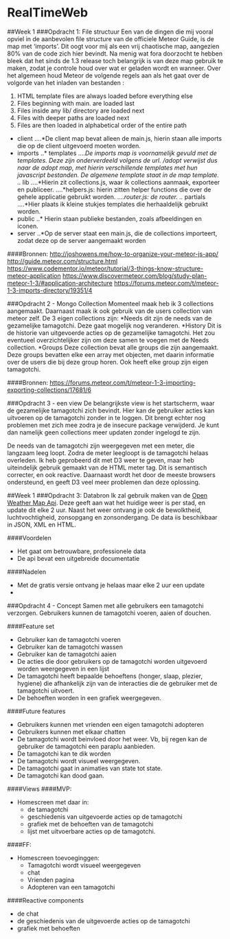 # RealTimeWeb
##Week 1
###Opdracht 1: File structuur
Een van de dingen die mij vooral opviel in de aanbevolen file structure van de officiele Meteor Guide, is de map met ‘imports’. Dit oogt voor mij als een vrij chaotische map, aangezien 80% van de code zich hier bevindt. Na menig wat fora doorzocht te hebben bleek dat het sinds de 1.3 release toch belangrijk is van deze map gebruik te maken, zodat je controle houd over wat er geladen wordt en wanneer. Over het algemeen houd Meteor de volgende regels aan als het gaat over de volgorde van het inladen van bestanden :

1. HTML template files are always loaded before everything else
2. Files beginning with main. are loaded last
3. Files inside any lib/ directory are loaded next
4. Files with deeper paths are loaded next
5. Files are then loaded in alphabetical order of the entire path
* client
....*De client map bevat alleen de main.js, hierin staan alle imports die op de client uitgevoerd moeten worden.
* imports
..* templates
....*De imports map is voornamelijk gevuld met de templates. Deze zijn onderverdeeld volgens de url. /adopt verwijst dus naar de adopt map, met hierin verschillende templates met hun javascript bestanden. De algemene template staat in de map template.
..* lib
....*Hierin zit collections.js, waar ik collections aanmaak, exporteer en publiceer.
....*helpers.js: hierin zitten helper functions die over de gehele applicatie gebruikt worden.
....*router.js: de router.
..* partials
....*Hier plaats ik kleine stukjes templates die herhaaldelijk gebruikt worden.
* public
..* Hierin staan publieke bestanden, zoals afbeeldingen en iconen.
* server
..*Op de server staat een main.js, die de collections importeert, zodat deze op de server aangemaakt worden

####Bronnen:
http://joshowens.me/how-to-organize-your-meteor-js-app/
http://guide.meteor.com/structure.html
https://www.codementor.io/meteor/tutorial/3-things-know-structure-meteor-application
https://www.discovermeteor.com/blog/study-plan-meteor-1-3/#application-architecture
https://forums.meteor.com/t/meteor-1-3-imports-directory/19351/4

###Opdracht 2 - Mongo Collection
Momenteel maak heb ik 3 collections aangemaakt. Daarnaast maak ik ook gebruik van de users collection van meteor zelf. 
De 3 eigen collections zijn:
*Needs
 dit zijn de needs van de gezamelijke tamagotchi. Deze gaat mogelijk nog veranderen.
*History
 Dit is de historie van uitgevoerde acties op de gezamelijke tamagotchi. Het zou eventueel overzichtelijker zijn om deze samen te voegen met de Needs collection. 
*Groups
 Deze collection bevat alle groups die zijn aangemaakt. Deze groups bevatten elke een array met objecten, met daarin informatie over de users die bij deze group horen. Ook heeft elke group zijn eigen tamagotchi.

####Bronnen:
https://forums.meteor.com/t/meteor-1-3-importing-exporting-collections/17681/6

###Opdracht 3 - een view
De belangrijkste view is het startscherm, waar de gezamelijke tamagotchi zich bevindt. Hier kan de gebruiker acties kan uitvoeren op de tamagotchi zonder in te loggen. Dit brengt echter nog problemen met zich mee zodra je de insecure package verwijderd. Je kunt dan namelijk geen collections meer updaten zonder ingelogd te zijn. 

De needs van de tamagotchi zijn weergegeven met een meter, die langzaam leeg loopt. Zodra de meter leegloopt is de tamagotchi helaas overleden. 
Ik heb geprobeerd dit met D3 weer te geven, maar heb uiteindelijk gebruik gemaakt van de HTML meter tag. Dit is semantisch correcter, en ook reactive. Daarnaast wordt het door de meeste browsers ondersteund, en geeft D3 veel meer problemen dan deze oplossing.

##Week 1
###Opdracht 3: Databron
Ik zal gebruik maken van de [Open Weather Map Api]( http://openweathermap.org/).
Deze geeft aan wat het huidige weer is per stad, en update dit elke 2 uur.
Naast het weer ontvang je ook de bewolktheid, luchtvochtigheid, zonsopgang en zonsondergang. 
De data iis beschikbaar in JSON, XML en HTML.

####Voordelen
* Het gaat om betrouwbare, professionele data
* De api bevat een uitgebreide documentatie

####Nadelen
* Met de gratis versie ontvang je helaas maar elke 2 uur een update
* 

###Opdracht 4 - Concept
Samen met alle gebruikers een tamagotchi verzorgen. Gebruikers kunnen de tamagotchi voeren, aaien of douchen. 

####Feature set
* Gebruiker kan de tamagotchi voeren
* Gebruiker kan de tamagotchi wassen
* Gebruiker kan de tamagotchi aaien
* De acties die door gebruikers op de tamagotchi worden uitgevoerd worden weergegeven in een lijst
* De tamagotchi heeft bepaalde behoeftens (honger, slaap, plezier, hygiene) die afhankelijk zijn van de interacties die de gebruiker met de tamagotchi uitvoert.
* De behoeften worden in een grafiek weergegeven.

####Future features
* Gebruikers kunnen met vrienden een eigen tamagotchi adopteren
* Gebruikers kunnen met elkaar chatten
* De tamagotchi wordt beinvloed door het weer. Vb, bij regen kan de gebruiker de tamagotchi een paraplu aanbieden. 
* De tamagotchi kan te dik worden
* De tamagotchi wordt visueel weergegeven. 
* De tamagotchi gaat in animaties van state tot state.
* De tamagotchi kan dood gaan. 


####Views
####MVP:
* Homescreen met daar in:
  * de tamagotchi
  * geschiedenis van uitgevoerde acties op de tamagotchi
  * grafiek met de behoeften van de tamagotchi
  * lijst met uitvoerbare acties op de tamagotchi.

####FF:
* Homescreen toevoeginggen:
  * Tamagotchi wordt visueel weergegeven
  * chat
  * Vrienden pagina
  * Adopteren van een tamagotchi

####Reactive components
* de chat
* de geschiedenis van de uitgevoerde acties op de tamagotchi
* grafiek met behoeften




